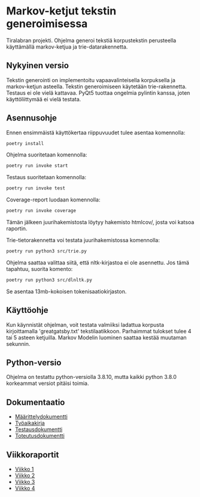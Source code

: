 # Markov-ketjut tekstin generoimisessa

Tiralabran projekti. Ohjelma generoi tekstiä korpustekstin perusteella käyttämällä markov-ketjua ja trie-datarakennetta.

## Nykyinen versio

Tekstin generointi on implementoitu vapaavalinteisella korpuksella ja markov-ketjun asteella. Tekstin generoimiseen käytetään trie-rakennetta. Testaus ei ole vielä kattavaa. PyQt5 tuottaa ongelmia pylintin kanssa, joten käyttöliittymää ei vielä testata. 

## Asennusohje

Ennen ensimmäistä käyttökertaa riippuvuudet tulee asentaa komennolla: 
```bash
poetry install
```
Ohjelma suoritetaan komennolla:
```bash
poetry run invoke start
```
Testaus suoritetaan komennolla:
```bash
poetry run invoke test
```
Coverage-report luodaan komennolla:
```bash
poetry run invoke coverage
```
Tämän jälkeen juurihakemistosta löytyy hakemisto htmlcov/, josta voi katsoa raportin.

Trie-tietorakennetta voi testata juurihakemistossa komennolla:
```bash
poetry run python3 src/trie.py
```

Ohjelma saattaa valittaa siitä, että nltk-kirjastoa ei ole asennettu. Jos tämä tapahtuu, suorita komento:
```bash
poetry run python3 src/dlnltk.py
```
Se asentaa 13mb-kokoisen tokenisaatiokirjaston. 

## Käyttöohje

Kun käynnistät ohjelman, voit testata valmiiksi ladattua korpusta kirjoittamalla 'greatgatsby.txt' tekstilaatikkoon. Parhaimmat tulokset tulee 4 tai 5 asteen ketjuilla. Markov Modelin luominen saattaa kestää muutaman sekunnin.

## Python-versio

Ohjelma on testattu python-versiolla 3.8.10, mutta kaikki python 3.8.0 korkeammat versiot pitäisi toimia.

## Dokumentaatio

- [Määrittelydokumentti](/Dokumentaatio/maarittelydokumentti.md/)
- [Työaikakirja](Dokumentaatio/tyoaikakirja.md/)
- [Testausdokumentti](Dokumentaatio/testausdokumentti.md)
- [Toteutusdokumentti](Dokumentaatio/toteutusdokumentti.md)

## Viikkoraportit

- [Viikko 1](/Dokumentaatio/viikkoraportti1.md/)
- [Viikko 2](/Dokumentaatio/viikkoraportti2.md/)
- [Viikko 3](/Dokumentaatio/viikkoraportti3.md/)
- [Viikko 4](/Dokumentaatio/viikkoraportti4.md/)

